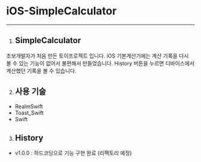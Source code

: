 # iOS-SimpleCalculator
***

1. ## SimpleCalculator <br>
초보개발자가 처음 만든 토이프로젝트 입니다. 
iOS 기본계산기에는 계산 기록을 다시 볼 수 있는 기능이 없어서 불편해서 만들었습니다.
History 버튼을 누르면 디바이스에서 계산했던 기록을 볼 수 있습니다. 

2. ## 사용 기술 <br>
- RealmSwift
- Toast_Swift
- Swift

3. ## History <br>
- v1.0.0 : 하드코딩으로 기능 구현 완료 (리팩토리 예정) 
